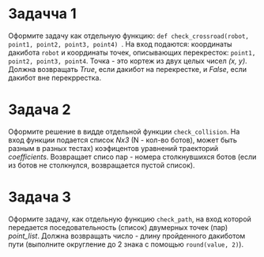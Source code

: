# Задачча 1
Оформите задачу как отдельную функцию: ```def check_crossroad(robot, point1, point2, point3, point4) ```.
На вход подаются: координаты дакибота ```robot``` и координаты точек, описывающих перекресток: ```point1, point2, point3, point4```.
Точка - это кортеж из двух целых чисел *(x, y)*.
Должна возвращать *True*, если дакибот на перекрестке, и *False*, если дакибот вне перекррестка.

# Задача 2
Оформите решение в видде отдельной функции ```check_collision```. На вход функции подается список *Nx3* (N - кол-во ботов),
может быть разным в разных тестах) коэфицентов уравнений траекторий *coefficients*. Возвращает списо пар - номера столкнувшихся
ботов (если из ботов не столкнулся, возвращается пустой список).

# Задача 3
Оформите задачу, как отдельную функцию ```check_path```, на вход которой передается поседовательность (список) двумерных 
точек (пар) *point_list*. Должна возвращать число - длину пройденного дакиботом пути (выполните округление до 2 знака с помощью 
```round(value, 2)```).
